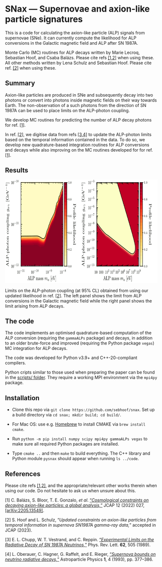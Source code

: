 # SNax &mdash; Supernovae and axion-like particle signatures

This is a code for calculating the axion-like particle (ALP) signals from supernovae (SNe). It can currently compute the likelihood for ALP conversions in the Galactic magnetic field and ALP after SN 1987A.

Monte Carlo (MC) routines for ALP decays written by Marie Lecroq, Sebastian Hoof, and Csaba Bal&aacute;zs. Please cite refs [[1,2]](#cosmoalp) when using these.
All other methods written by Lena Schulz and Sebastian Hoof. Please cite ref. [[2]](#update) when using these.

## Summary

Axion-like particles are produced in SNe and subsequently decay into two photons or convert into photons inside magnetic fields on their way towards Earth. The non-observation of a such photons from the direction of SN 1987A can be used to place limits on the ALP-photon coupling.

We develop MC routines for predicting the number of ALP decay photons for ref. [[1]](#cosmoalp).

In ref. [[2]](#update), we digitise data from refs [[3,4]](#data1) to update the ALP-photon limits based on the temporal information contained in the data. To do so, we develop new quadrature-based integration routines for ALP conversions and decays while also improving on the MC routines developed for for ref. [[1]](#cosmoalp).

## Results

<p align="center">
  <img width="800" height="340" src="results/sn1987a_alp_limits_web.png">
</p>

Limits on the ALP-photon coupling (at 95% CL) obtained from using our updated likelihood in ref. [[2]](#update).
The left panel shows the limit from ALP conversions in the Galactic magnetic field while the right panel shows the limit arising from ALP decays.

## The code

The code implements an optimised quadrature-based computation of the ALP conversion (requiring the `gammaALPs` package) and decays, in addition to an older brute-force and improved (requiring the Python package `vegas`) MC integration for ALP decays.

The code was developed for Python v3.9+ and C++-20-compliant compilers.

Python cripts similar to those used when preparing the paper can be found in the [scripts/ folder](scripts/).
They require a working MPI environment via the `mpi4py` package.

## Installation

* Clone this repo via `git clone https://github.com/sebhoof/snax`. Set up a build directory via `cd snax; mkdir build; cd build/`.

* For Mac OS: use e.g. [Homebrew](https://brew.sh) to install CMAKE via `brew install cmake`.

* Run `python -m pip install numpy scipy mpi4py gammaALPs vegas` to make sure all required Python packages are installed.

* Type `cmake ..` and then `make` to build everything. The C++ library and Python module `pysnax` should appear when running `ls ../code`.

## References

Please cite refs [[1,2]](#cosmoalp), and the appropriate/relevant other works therein when using our code. Do not hesitate to ask us when unsure about this.

<a id="cosmoalp">[1]</a> C. Bal&aacute;zs, S. Bloor, T. E. Gonzalo, *et al*. [&ldquo;*Cosmological constraints on decaying axion-like particles: a global analysis,*&rdquo;](https://doi.org/10.1088/1475-7516/2022/12/027) JCAP 12 (2022) 027, [[arXiv:2205.13549]](https://arxiv.org/abs/2205.13549).

<a id="update">[2]</a> S. Hoof and L. Schulz, &ldquo;*Updated constraints on axion-like particles from temporal information in supernova SN1987A gamma-ray data,*&rdquo; accepted in JCAP (2023).

<a id="data1">[3]</a> E. L. Chupp, W. T. Vestrand, and C. Reppin. [&ldquo;*Experimental Limits on the Radiative Decay of SN 1987A Neutrinos,*&rdquo;](https://doi.org/10.1103/PhysRevLett.62.505) Phys. Rev. Lett. **62**, 505 (1989).

<a id="data2">[4]</a> L. Oberauer, C. Hagner, G. Raffelt, and E. Rieger, [&ldquo;*Supernova bounds on neutrino radiative decays,*&rdquo;](https://doi.org/10.1016/0927-6505(93)90004-W) Astroparticle Physics **1**, 4 (1993), pp. 377&ndash;386.
